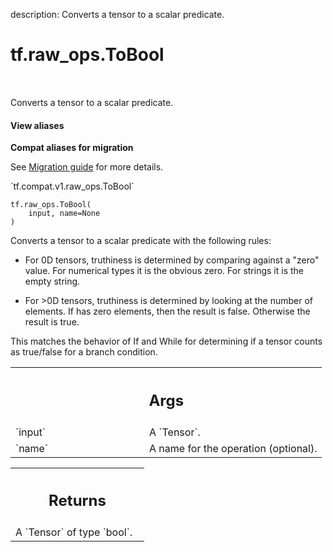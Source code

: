 description: Converts a tensor to a scalar predicate.

<div itemscope itemtype="http://developers.google.com/ReferenceObject">
<meta itemprop="name" content="tf.raw_ops.ToBool" />
<meta itemprop="path" content="Stable" />
</div>

# tf.raw_ops.ToBool

<!-- Insert buttons and diff -->

<table class="tfo-notebook-buttons tfo-api nocontent" align="left">

</table>



Converts a tensor to a scalar predicate.

<section class="expandable">
  <h4 class="showalways">View aliases</h4>
  <p>
<b>Compat aliases for migration</b>
<p>See
<a href="https://www.tensorflow.org/guide/migrate">Migration guide</a> for
more details.</p>
<p>`tf.compat.v1.raw_ops.ToBool`</p>
</p>
</section>

<pre class="devsite-click-to-copy prettyprint lang-py tfo-signature-link">
<code>tf.raw_ops.ToBool(
    input, name=None
)
</code></pre>



<!-- Placeholder for "Used in" -->

Converts a tensor to a scalar predicate with the following rules:

- For 0D tensors, truthiness is determined by comparing against a "zero"
  value. For numerical types it is the obvious zero. For strings it is the
  empty string.

- For >0D tensors, truthiness is determined by looking at the number of
  elements. If has zero elements, then the result is false. Otherwise the
  result is true.

This matches the behavior of If and While for determining if a tensor counts
as true/false for a branch condition.

<!-- Tabular view -->
 <table class="responsive fixed orange">
<colgroup><col width="214px"><col></colgroup>
<tr><th colspan="2"><h2 class="add-link">Args</h2></th></tr>

<tr>
<td>
`input`
</td>
<td>
A `Tensor`.
</td>
</tr><tr>
<td>
`name`
</td>
<td>
A name for the operation (optional).
</td>
</tr>
</table>



<!-- Tabular view -->
 <table class="responsive fixed orange">
<colgroup><col width="214px"><col></colgroup>
<tr><th colspan="2"><h2 class="add-link">Returns</h2></th></tr>
<tr class="alt">
<td colspan="2">
A `Tensor` of type `bool`.
</td>
</tr>

</table>

